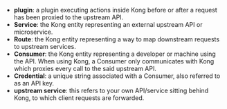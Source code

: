 - **plugin**: a plugin executing actions inside Kong before or after a request has been proxied to the upstream API.
- **Service**: the Kong entity representing an external upstream API or microservice.
- **Route**: the Kong entity representing a way to map downstream requests to upstream services.
- **Consumer**: the Kong entity representing a developer or machine using the API. When using Kong, a Consumer only communicates with Kong which proxies every call to the said upstream API.
- **Credential**: a unique string associated with a Consumer, also referred to as an API key.
- **upstream service**: this refers to your own API/service sitting behind Kong, to which client requests are forwarded.
